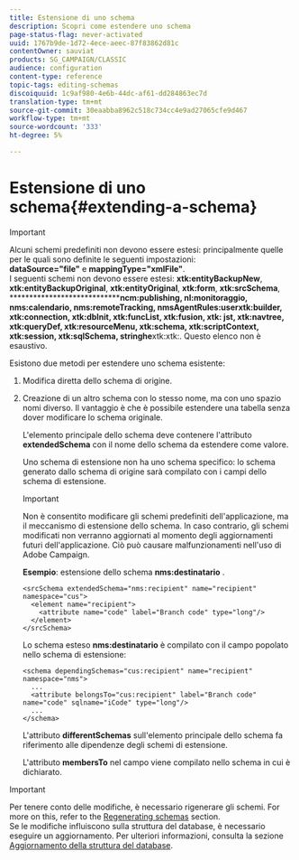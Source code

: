 ```yaml
---
title: Estensione di uno schema
description: Scopri come estendere uno schema
page-status-flag: never-activated
uuid: 1767b9de-1d72-4ece-aeec-87f83862d81c
contentOwner: sauviat
products: SG_CAMPAIGN/CLASSIC
audience: configuration
content-type: reference
topic-tags: editing-schemas
discoiquuid: 1c9af980-4e6b-44dc-af61-dd284863ec7d
translation-type: tm+mt
source-git-commit: 30eaabba8962c518c734cc4e9ad27065cfe9d467
workflow-type: tm+mt
source-wordcount: '333'
ht-degree: 5%

---
```



# Estensione di uno schema{#extending-a-schema}

>[!IMPORTANT]
>
>Alcuni schemi predefiniti non devono essere estesi: principalmente quelle per le quali sono definite le seguenti impostazioni:\
>**dataSource=&quot;file&quot;** e **mappingType=&quot;xmlFile&quot;**.\
>I seguenti schemi non devono essere estesi: **xtk:entityBackupNew**, **xtk:entityBackupOriginal**, **xtk:entityOriginal**, **xtk:form**, **xtk:srcSchema**, ******************************************ncm:publishing, nl:monitoraggio, nms:calendario, nms:remoteTracking,  nmsAgentRules:userxtk:builder, xtk:connection, xtk:dbInit, xtk:funcList, xtk:fusion, xtk: jst**, **xtk:navtree**, **xtk:queryDef**, **xtk:resourceMenu**, **xtk:schema**, **xtk:scriptContext, xtk:session, xtk:sqlSchema, stringhe**************xtk:xtk:.
>Questo elenco non è esaustivo.

Esistono due metodi per estendere uno schema esistente:

1. Modifica diretta dello schema di origine.
1. Creazione di un altro schema con lo stesso nome, ma con uno spazio nomi diverso. Il vantaggio è che è possibile estendere una tabella senza dover modificare lo schema originale.

   L&#39;elemento principale dello schema deve contenere l&#39;attributo **extendedSchema** con il nome dello schema da estendere come valore.

   Uno schema di estensione non ha uno schema specifico: lo schema generato dallo schema di origine sarà compilato con i campi dello schema di estensione.

   >[!IMPORTANT]
   >
   >Non è consentito modificare gli schemi predefiniti dell&#39;applicazione, ma il meccanismo di estensione dello schema. In caso contrario, gli schemi modificati non verranno aggiornati al momento degli aggiornamenti futuri dell&#39;applicazione. Ciò può causare malfunzionamenti nell&#39;uso di  Adobe Campaign.

   **Esempio**: estensione dello schema **nms:destinatario** .

   ```
   <srcSchema extendedSchema="nms:recipient" name="recipient" namespace="cus">
     <element name="recipient">
       <attribute name="code" label="Branch code" type="long"/>
     </element>
   </srcSchema>
   ```

   Lo schema esteso **nms:destinatario** è compilato con il campo popolato nello schema di estensione:

   ```
   <schema dependingSchemas="cus:recipient" name="recipient" namespace="nms">
     ...
     <attribute belongsTo="cus:recipient" label="Branch code" name="code" sqlname="iCode" type="long"/>
     ...
   </schema>
   ```

   L&#39;attributo **differentSchemas** sull&#39;elemento principale dello schema fa riferimento alle dipendenze degli schemi di estensione.

   L&#39;attributo **membersTo** nel campo viene compilato nello schema in cui è dichiarato.

>[!IMPORTANT]
>
>Per tenere conto delle modifiche, è necessario rigenerare gli schemi. For more on this, refer to the [Regenerating schemas](../../configuration/using/regenerating-schemas.md) section.\
>Se le modifiche influiscono sulla struttura del database, è necessario eseguire un aggiornamento. Per ulteriori informazioni, consulta la sezione [Aggiornamento della struttura del database](../../configuration/using/updating-the-database-structure.md).

